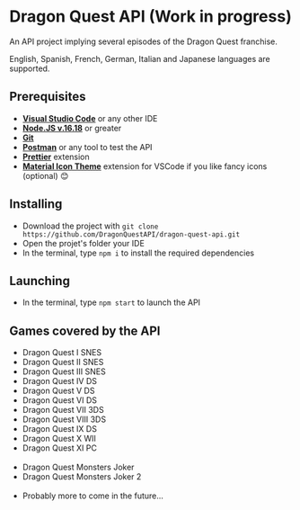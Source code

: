 <h1>Dragon Quest API (Work in progress)</h1>

<p>An API project implying several episodes of the Dragon Quest franchise.</p>
<p>English, Spanish, French, German, Italian and Japanese languages are supported.</p>

<h2>Prerequisites</h2>

<ul>
  <li><b><a href="https://code.visualstudio.com">Visual Studio Code</a></b> or any other IDE</li>
  <li><b><a href="https://nodejs.org">Node.JS v.16.18</a></b> or greater</li>
  <li><b><a href="https://git-scm.com">Git</a></b></li>
  <li><b><a href="https://www.postman.com">Postman</a></b> or any tool to test the API</li>
  <li><b><a href="https://marketplace.visualstudio.com/items?itemName=esbenp.prettier-vscode">Prettier</a></b> extension</li>
  <li><b><a href="https://marketplace.visualstudio.com/items?itemName=PKief.material-icon-theme">Material Icon Theme</a></b> extension for VSCode if you like fancy icons (optional) 😊</li>
</ul>

<h2>Installing</h2>

<ul>
  <li>Download the project with <code>git clone https://github.com/DragonQuestAPI/dragon-quest-api.git</code></li>
  <li>Open the projet's folder your IDE</li>
  <li>In the terminal, type <code>npm i</code> to install the required dependencies</li>
</ul>

<h2>Launching</h2>

<ul>
  <li>In the terminal, type <code>npm start</code> to launch the API</li>
</ul>

<h2>Games covered by the API</h2>

<ul>
  <li>Dragon Quest I SNES</li>
  <li>Dragon Quest II SNES</li>
  <li>Dragon Quest III SNES</li>
  <li>Dragon Quest IV DS</li>
  <li>Dragon Quest V DS</li>
  <li>Dragon Quest VI DS</li>
  <li>Dragon Quest VII 3DS</li>
  <li>Dragon Quest VIII 3DS</li>
  <li>Dragon Quest IX DS</li>
  <li>Dragon Quest X WII</li>
  <li>Dragon Quest XI PC</li>
  <br>
  <li>Dragon Quest Monsters Joker</li>
  <li>Dragon Quest Monsters Joker 2</li>
  <br>
  <li>Probably more to come in the future...</li>
</ul>
